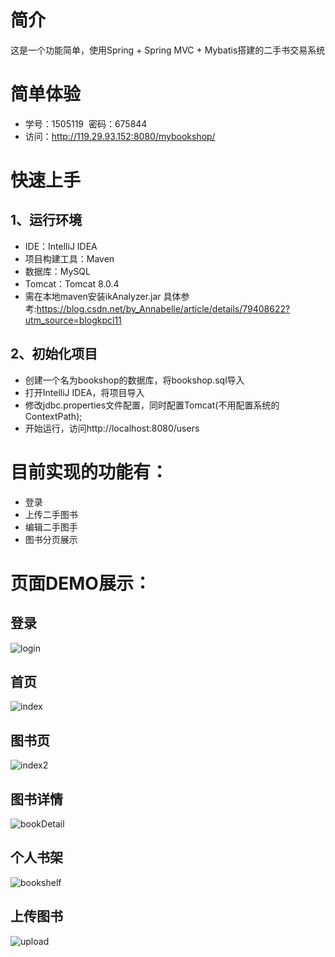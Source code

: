 # 简介
这是一个功能简单，使用Spring + Spring MVC + Mybatis搭建的二手书交易系统

# 简单体验
- 学号：1505119  密码：675844
- 访问：http://119.29.93.152:8080/mybookshop/

# 快速上手
## 1、运行环境
- IDE：IntelliJ IDEA
- 项目构建工具：Maven
- 数据库：MySQL
- Tomcat：Tomcat 8.0.4
- 需在本地maven安装ikAnalyzer.jar  具体参考:https://blog.csdn.net/by_Annabelle/article/details/79408622?utm_source=blogkpcl11

## 2、初始化项目
- 创建一个名为bookshop的数据库，将bookshop.sql导入
- 打开IntelliJ IDEA，将项目导入
- 修改jdbc.properties文件配置，同时配置Tomcat(不用配置系统的ContextPath);
- 开始运行，访问http://localhost:8080/users

# 目前实现的功能有：
- 登录
- 上传二手图书
- 编辑二手图手
- 图书分页展示

# 页面DEMO展示：
## 登录
![login](https://github.com/DanielLin07/bookshop/blob/master/Screenshots/login.jpg)
## 首页
![index](https://github.com/DanielLin07/bookshop/blob/master/Screenshots/index.jpg)
## 图书页
![index2](https://github.com/DanielLin07/bookshop/blob/master/Screenshots/home.jpg)
## 图书详情
![bookDetail](https://github.com/DanielLin07/bookshop/blob/master/Screenshots/bookDetail.jpg)
## 个人书架
![bookshelf](https://github.com/DanielLin07/bookshop/blob/master/Screenshots/myBookshelf.jpg)
## 上传图书
![upload](https://github.com/DanielLin07/bookshop/blob/master/Screenshots/upload.jpg)
